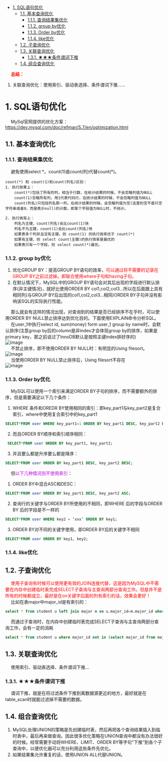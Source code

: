 
<!-- TOC -->

- [1. SQL语句优化](#1-sql语句优化)
    - [1.1. 基本查询优化](#11-基本查询优化)
        - [1.1.1. 查询结果集优化](#111-查询结果集优化)
        - [1.1.2. group by优化](#112-group-by优化)
        - [1.1.3. Order by优化](#113-order-by优化)
        - [1.1.4. like优化](#114-like优化)
    - [1.2. 子查询优化](#12-子查询优化)
    - [1.3. 关联查询优化](#13-关联查询优化)
        - [1.3.1. ★★★条件谓词下推](#131-★★★条件谓词下推)
    - [1.4. 组合查询优化](#14-组合查询优化)

<!-- /TOC -->

&emsp; **<font color = "red">总结：</font>**  
1. 关联查询优化：使用索引、驱动表选择、条件谓词下推......

# 1. SQL语句优化
<!--
https://mp.weixin.qq.com/s/aJJ-KddVIFJ4b-eXKbxSSg
-->
&emsp; MySql官网提供的优化方案：https://dev.mysql.com/doc/refman/5.7/en/optimization.html  

## 1.1. 基本查询优化  
### 1.1.1. 查询结果集优化  
&emsp; 避免使用select \*。count(1)或count(列)代替count(*)。  

    count(*) 和 count(1)和count(列名)区别：  
    1. 执行效果上： 
        count(*)包括了所有的列，相当于行数，在统计结果的时候，不会忽略列值为NULL  
        count(1)忽略所有列，用1代表代码行，在统计结果的时候，不会忽略列值为NULL  
        count(列名)只包括列名那一列，在统计结果的时候，会忽略列值为空(这里的空不是只空字符串或者0，而是表示null)的计数，即某个字段值为NULL时，不统计。
    
    2. 执行效率上：  
        列名为主键，count(列名)会比count(1)快  
        列名不为主键，count(1)会比count(列名)快  
        如果表多个列并且没有主键，则 count(1) 的执行效率优于 count(*)  
        如果有主键，则 select count(主键)的执行效率是最优的  
        如果表只有一个字段，则 select count(*)最优。

### 1.1.2. group by优化 
<!-- 
Group by 优化 
https://mp.weixin.qq.com/s/YXVRNQz0HJu_qvJktxQuMw
-->
1. 优化GROUP BY：提高GROUP BY语句的效率，<font color = "red">可以通过将不需要的记录在GROUP BY之前过滤掉。即联合使用where子句和having子句。</font>  
2. 在默认情况下，MySQL中的GROUP BY语句会对其后出现的字段进行默认排序(非主键情况)，就好比使用ORDER BY col1,col2,col3…所以在后面跟上具有相同列(与GROUP BY后出现的col1,col2,col3…相同)ORDER BY子句并没有影响该SQL的实际执行性能。  

&emsp; 那么就会有这样的情况出现，对查询到的结果是否已经排序不在乎时，可以使用ORDER BY NULL禁止排序达到优化目的。下面使用EXPLAIN命令分析SQL。  
&emsp; 在user_1中执行select id, sum(money) form user_1 group by name时，会默认排序(注意group by后的column是非index才会体现group by的排序，如果是primary key，那之前说过了InnoDB默认是按照主键index排好序的)  
![image](https://gitee.com/wt1814/pic-host/raw/master/images/SQL/sql-53.png)  
&emsp; 不禁止排序，即不使用ORDER BY NULL时：有明显的Using filesort。  
![image](https://gitee.com/wt1814/pic-host/raw/master/images/SQL/sql-54.png)  
&emsp; 当使用ORDER BY NULL禁止排序后，Using filesort不存在  
![image](https://gitee.com/wt1814/pic-host/raw/master/images/SQL/sql-55.png)  

### 1.1.3. Order by优化 
<!-- 
MySQL中order by语句的实现原理以及优化手段 
https://mp.weixin.qq.com/s/FykC_mfqJH5oics3wIzBQA
-->
&emsp; MySQL可以使用一个索引来满足ORDER BY子句的排序，而不需要额外的排序，但是需要满足以下几个条件：  
1. WHERE 条件和OREDR BY使用相同的索引：即key_part1与key_part2是复合索引，where中使用复合索引中的key_part1  
```sql
SELECT*FROM user WHERE key_part1=1 ORDER BY key_part1 DESC, key_part2 DESC;
```
2. 而且ORDER BY顺序和索引顺序相同：  
```sql
 SELECT*FROM user ORDER BY key_part1, key_part2;
```
3. 并且要么都是升序要么都是降序：  
```sql
SELECT*FROM user ORDER BY key_part1 DESC, key_part2 DESC;
```
&emsp; 但<font color = "clime">以下几种情况则不使用索引</font>：  
1. ORDER BY中混合ASC和DESC：  
```sql
SELECT*FROM user ORDER BY key_part1 DESC, key_part2 ASC;
```
2. 查询行的关键字与ORDER BY所使用的不相同，即WHERE 后的字段与ORDER BY 后的字段是不一样的  
```sql
SELECT*FROM user WHERE key2 = ‘xxx’ ORDER BY key1;
```
3. ORDER BY对不同的关键字使用，即ORDER BY后的关键字不相同  
```sql 
SELECT*FROM user ORDER BY key1, key2;
```

### 1.1.4. like优化  
<!-- 
like %%怎么优化
https://mp.weixin.qq.com/s/ygvuP35B_sJAlBHuuEJhfg
-->

## 1.2. 子查询优化  
&emsp; <font color = "red">使用子查询有时候可以使用更有效的JOIN连接代替，这是因为MySQL中不需要在内存中创建临时表完成SELECT子查询与主查询两部分查询工作。但是并不是所有的时候都成立，最好是在on关键字后面的列有索引的话，效果会更好！</font>  
&emsp; 比如在表major中major_id是有索引的：  

```sql
select * from student u left join major m on u.major_id=m.major_id where m.major_id is null;
```

&emsp; 而通过子查询时，在内存中创建临时表完成SELECT子查询与主查询两部分查询工作，会有一定的消耗  

```sql
select * from student u where major_id not in (select major_id from major);
```

## 1.3. 关联查询优化  
&emsp; 使用索引、驱动表选择、条件谓词下推...

### 1.3.1. ★★★条件谓词下推
<!-- 
sql优化中join 条件谓词下推
https://zhuanlan.zhihu.com/p/129026235
-->
&emsp; 谓词下推，就是在将过滤条件下推到离数据源更近的地方，最好就是在table_scan时就能过滤掉不需要的数据。  


## 1.4. 组合查询优化  
1. MySQL处理UNION的策略是先创建临时表，然后再把各个查询结果插入到临时表中，最后再来做查询。因此很多优化策略在UNION查询中都没有办法很好的时候。经常需要手动将WHERE、LIMIT、ORDER BY等字句“下推”到各个子查询中，以便优化器可以充分利用这些条件先优化。  
2. 如果结果集允许重复的话，使用UNION ALL代替UNION。  
